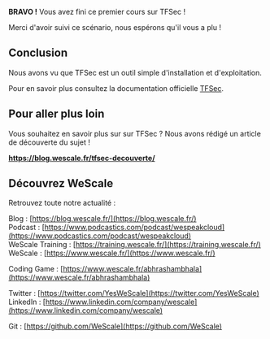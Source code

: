 **BRAVO !** Vous avez fini ce premier cours sur TFSec !

Merci d'avoir suivi ce scénario, nous espérons qu'il vous a plu !

## Conclusion

Nous avons vu que TFSec est un outil simple d'installation et d'exploitation.

Pour en savoir plus consultez la documentation officielle [TFSec](https://aquasecurity.github.io/tfsec/v1.1.5/).

## Pour aller plus loin

Vous souhaitez en savoir plus sur sur TFSec ? Nous avons rédigé un article de découverte du sujet !

**https://blog.wescale.fr/tfsec-decouverte/**

## Découvrez WeScale
Retrouvez toute notre actualité :

Blog : [https://blog.wescale.fr/](https://blog.wescale.fr/)  
Podcast : [https://www.podcastics.com/podcast/wespeakcloud](https://www.podcastics.com/podcast/wespeakcloud)  
WeScale Training : [https://training.wescale.fr/](https://training.wescale.fr/)  
WeScale : [https://www.wescale.fr/](https://www.wescale.fr/)  

Coding Game : [https://www.wescale.fr/abhrashambhala](https://www.wescale.fr/abhrashambhala)  

Twitter : [https://twitter.com/YesWeScale](https://twitter.com/YesWeScale)  
LinkedIn : [https://www.linkedin.com/company/wescale](https://www.linkedin.com/company/wescale)  

Git : [https://github.com/WeScale](https://github.com/WeScale)  

